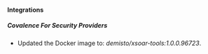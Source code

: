 
#### Integrations

##### Covalence For Security Providers

- Updated the Docker image to: *demisto/xsoar-tools:1.0.0.96723*.
